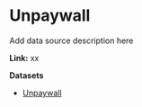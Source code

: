 # Unpaywall

Add data source description here

**Link:** xx

**Datasets**
- [Unpaywall](dataset_unpaywall.md)

